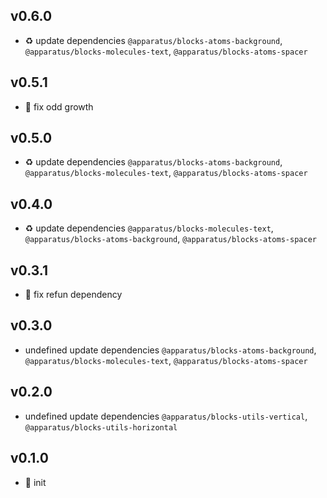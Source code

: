## v0.6.0

* ♻️ update dependencies `@apparatus/blocks-atoms-background`, `@apparatus/blocks-molecules-text`, `@apparatus/blocks-atoms-spacer`

## v0.5.1

* 🐞 fix odd growth

## v0.5.0

* ♻️ update dependencies `@apparatus/blocks-atoms-background`, `@apparatus/blocks-molecules-text`, `@apparatus/blocks-atoms-spacer`

## v0.4.0

* ♻️ update dependencies `@apparatus/blocks-molecules-text`, `@apparatus/blocks-atoms-background`, `@apparatus/blocks-atoms-spacer`

## v0.3.1

* 🐞 fix refun dependency

## v0.3.0

* undefined update dependencies `@apparatus/blocks-atoms-background`, `@apparatus/blocks-molecules-text`, `@apparatus/blocks-atoms-spacer`

## v0.2.0

* undefined update dependencies `@apparatus/blocks-utils-vertical`, `@apparatus/blocks-utils-horizontal`

## v0.1.0

* 🐣 init
